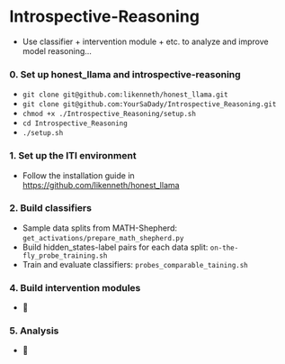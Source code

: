 # Introspective-Reasoning
   - Use classifier + intervention module + etc. to analyze and improve model reasoning...
### 0. Set up honest_llama and introspective-reasoning
   - `git clone git@github.com:likenneth/honest_llama.git`
   - `git clone git@github.com:YourSaDady/Introspective_Reasoning.git`
   - `chmod +x ./Introspective_Reasoning/setup.sh`
   - `cd Introspective_Reasoning`
   - `./setup.sh`
### 1. Set up the ITI environment
  - Follow the installation guide in https://github.com/likenneth/honest_llama
### 2. Build classifiers
  - Sample data splits from MATH-Shepherd: `get_activations/prepare_math_shepherd.py`
  - Build hidden_states-label pairs for each data split: `on-the-fly_probe_training.sh`
  - Train and evaluate classifiers: `probes_comparable_taining.sh`
### 4. Build intervention modules
  - :wrench:
### 5. Analysis
  - :wrench:
